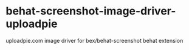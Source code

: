 # behat-screenshot-image-driver-uploadpie
uploadpie.com image driver for bex/behat-screenshot behat extension
